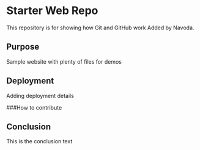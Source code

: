 # Starter Web Repo

This repository is for showing how Git and GitHub work
Added by Navoda.

## Purpose

Sample website with plenty of files for demos

## Deployment

Adding deployment details

###How to contribute

## Conclusion

This is the conclusion text


